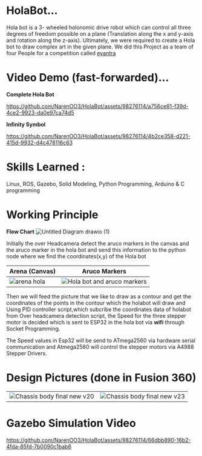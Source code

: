 # HolaBot...
Hola bot is a 3- wheeled holonomic drive robot which can control all three degrees of freedom possible on a plane (Translation along the x and y-axis and rotation along the z-axis). Ultimately, we were required to create a Hola bot to draw complex art in the given plane. We did this Project as a team of four People for a competition called [eyantra](https://portal.e-yantra.org/)
# Video Demo (fast-forwarded)...

**Complete Hola Bot**

https://github.com/NarenOO3/HolaBot/assets/98276114/a756ce81-f39d-4ce2-9923-da0e97ca74d5

**Infinity Symbol**

https://github.com/NarenOO3/HolaBot/assets/98276114/4b2ce358-d221-415d-9932-d4c478116c63


# **Skills Learned :**
Linux, ROS, Gazebo, Solid Modeling, Python Programming, Arduino & C programming

# **Working Principle**
**Flow Chart**
![Untitled Diagram drawio (1)](https://github.com/NarenOO3/HolaBot/assets/98276114/c56d63c3-8df3-41cf-a86d-80a467945f77)

Initially the over Headcamera detect the aruco markers in the canvas and the aruco marker in the hola bot and send this information to the python node where we find the coordinates(x,y) of the Hola bot


| Arena (Canvas)               |Aruco Markers                |
| ---------------------- | ---------------------- |
| ![arena hola](https://github.com/NarenOO3/HolaBot/assets/98276114/e36fe4da-5eea-429b-982b-1ab001aa1460) | ![Hola bot and aruco markers](https://github.com/NarenOO3/HolaBot/assets/98276114/bddef082-c0a0-4953-84fb-bef05edb1719) |

Then we will feed the picture that we like to draw as a contour and get the coordinates of the points in the contour which the holabot will draw and Using PID controller script,which subcribe the coordinates data of holabot from Over headcamera detection script, the Speed for the three stepper motor is decided which is sent to ESP32 in the hola bot via **wifi** through Socket Programming.

The Speed values in Esp32 will be send to ATmega2560 via hardware serial communication and Atmega2560 will control the stepper motors via A4988 Stepper Drivers.

# Design Pictures (done in Fusion 360)
| |         |
| ---------------------- | ---------------------- |
| ![Chassis body final new v20](https://github.com/NarenOO3/HolaBot/assets/98276114/d6dfaf7d-8c1b-4661-a664-0bbec103347b) | ![Chassis body final new v23](https://github.com/NarenOO3/HolaBot/assets/98276114/599df86f-f6e3-43e0-8a8d-94ee1298e7e1) |

# Gazebo Simulation Video
https://github.com/NarenOO3/HolaBot/assets/98276114/66dbb890-16b2-4fda-85fd-7b0090c1bab6


